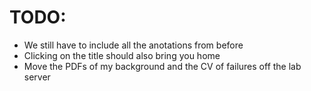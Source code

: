 # TODO:

- We still have to include all the anotations from before
- Clicking on the title should also bring you home
- Move the PDFs of my background and the CV of failures off the lab server
